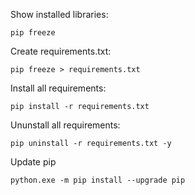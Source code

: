 Show installed libraries:

```pip freeze```

Create requirements.txt:

```pip freeze > requirements.txt```

Install all requirements:

```pip install -r requirements.txt```

Ununstall all requirements:

```pip uninstall -r requirements.txt -y```

Update pip

```python.exe -m pip install --upgrade pip```